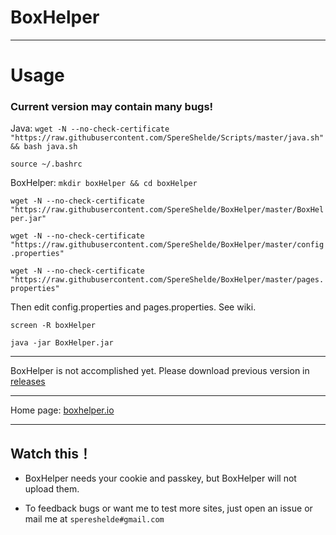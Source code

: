 # BoxHelper

---

# Usage

### Current version may contain many bugs!

Java: `wget -N --no-check-certificate "https://raw.githubusercontent.com/SpereShelde/Scripts/master/java.sh" && bash java.sh`

`source ~/.bashrc`

BoxHelper: `mkdir boxHelper && cd boxHelper`

`wget -N --no-check-certificate "https://raw.githubusercontent.com/SpereShelde/BoxHelper/master/BoxHelper.jar"`

`wget -N --no-check-certificate "https://raw.githubusercontent.com/SpereShelde/BoxHelper/master/config.properties"`

`wget -N --no-check-certificate "https://raw.githubusercontent.com/SpereShelde/BoxHelper/master/pages.properties"`

Then edit config.properties and pages.properties. See wiki.

`screen -R boxHelper`

`java -jar BoxHelper.jar`

---

BoxHelper is not accomplished yet. Please download previous version in [releases](https://github.com/SpereShelde/BoxHelper/releases)

---

Home page: [boxhelper.io](http://boxhelper.io)

---

## Watch this！ 

- BoxHelper needs your cookie and passkey, but BoxHelper will not upload them.

- To feedback bugs or want me to test more sites, just open an issue or mail me at `spereshelde#gmail.com`

